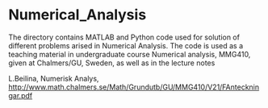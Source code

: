 # Numerical_Analysis
The directory contains MATLAB and Python code used  for solution of different problems arised in Numerical Analysis.
The code is used as a teaching material in  undergraduate course  Numerical analysis, MMG410, given at Chalmers/GU, Sweden,  as well as in the lecture notes

L.Beilina, Numerisk Analys, http://www.math.chalmers.se/Math/Grundutb/GU/MMG410/V21/FAnteckningar.pdf
